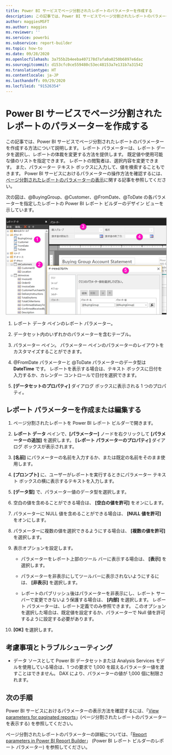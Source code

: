 ```yaml
---
title: Power BI サービスでページ分割されたレポートのパラメーターを作成する
description: この記事では、Power BI サービスでページ分割されたレポートのパラメーターを作成する方法について説明します。
author: maggiesMSFT
ms.author: maggies
ms.reviewer: ''
ms.service: powerbi
ms.subservice: report-builder
ms.topic: how-to
ms.date: 09/28/2020
ms.openlocfilehash: 3a755b2b4eeba407178d7afa0a0250b6897e6dac
ms.sourcegitcommit: d153cfc0ce559480c53ec48153a7e131b7a31542
ms.translationtype: HT
ms.contentlocale: ja-JP
ms.lasthandoff: 09/29/2020
ms.locfileid: "91526354"
---
```

# <a name="create-parameters-for-paginated-reports-in-the-power-bi-service"></a>Power BI サービスでページ分割されたレポートのパラメーターを作成する

この記事では、Power BI サービスでページ分割されたレポートのパラメーターを作成する方法について説明します。  レポート パラメーターは、レポート データを選択し、レポートの体裁を変更する方法を提供します。 既定値や使用可能な値のリストを指定できます。 レポートの閲覧者は、選択内容を変更できます。 また、パラメーター テキスト ボックスに入力して、値を検索することもできます。 Power BI サービスにおけるパラメーターの操作方法を確認するには、[ページ分割されたレポートのパラメーターの表示](../consumer/paginated-reports-view-parameters.md)に関する記事を参照してください。  

次の図は、@BuyingGroup、@Customer、@FromDate、@ToDate の各パラメーターを指定したレポートの Power BI レポート ビルダーのデザイン ビューを示しています。 
  
![レポート ビルダーにおけるパラメーター](media/paginated-reports-parameters/power-bi-paginated-parameters-report-builder.png)
  
1.  レポート データ ペインのレポート パラメーター。  
  
2.  データセット内のいずれかのパラメーターを含むテーブル。  
  
3.  パラメーター ペイン。 パラメーター ペインのパラメーターのレイアウトをカスタマイズすることができます。 
  
4.  @FromDate パラメーターと @ToDate パラメーターのデータ型は **DateTime** です。 レポートを表示する場合は、テキスト ボックスに日付を入力するか、カレンダー コントロールで日付を選択できます。 

5.  **[データセットのプロパティ]** ダイアログ ボックスに表示される 1 つのプロパティ。  

  
## <a name="create-or-edit-a-report-parameter"></a>レポート パラメーターを作成または編集する  
  
1.  ページ分割されたレポートを Power BI レポート ビルダーで開きます。

1. **レポート データ** ペインで、**[パラメーター]** ノードを右クリックして **[パラメーターの追加]** を選択します。 **[レポート パラメーターのプロパティ]** ダイアログ ボックスが表示されます。  
  
2.  **[名前]** にパラメーターの名前を入力するか、または既定の名前をそのまま使用します。  
  
3.  **[プロンプト]** に、ユーザーがレポートを実行するときにパラメーター テキスト ボックスの横に表示するテキストを入力します。  
  
4.  **[データ型]** で、パラメーター値のデータ型を選択します。  
  
5.  空白の値を含めることができる場合は、 **[空白の値を許可]** をオンにします。  
  
6.  パラメーターに NULL 値を含めることができる場合は、 **[NULL 値を許可]** をオンにします。  
  
7.  パラメーターに複数の値を選択できるようにする場合は、 **[複数の値を許可]** を選択します。  
  
8.  表示オプションを設定します。  
  
    -   パラメーターをレポート上部のツール バーに表示する場合は、 **[表示]** を選択します。  
  
    -   パラメーターを非表示にしてツールバーに表示されないようにするには、 **[非表示]** を選択します。  
  
    -   レポートのパブリッシュ後はパラメーターを非表示にし、レポート サーバーで変更できないよう保護する場合は、 **[内部]** を選択します。 レポート パラメーターは、レポート定義でのみ参照できます。 このオプションを選択した場合は、既定値を設定するか、パラメーターで Null 値を許可するように設定する必要があります。  
  
9. **[OK]** を選択します。 

## <a name="considerations-and-troubleshooting"></a>考慮事項とトラブルシューティング

- データ ソースとして Power BI データセットまたは Analysis Services モデルを使用している場合は、1 つの要求で 1,000 を超えるパラメーター値を渡すことはできません。 DAX により、パラメーターの値が 1,000 個に制限されます。 

 
## <a name="next-steps"></a>次の手順

Power BI サービスにおけるパラメーターの表示方法を確認するには、「[View parameters for paginated reports](../consumer/paginated-reports-view-parameters.md)」(ページ分割されたレポートのパラメーターを表示する) を参照してください。

ページ分割されたレポートのパラメーターの詳細については、「[Report parameters in Power BI Report Builder](report-builder-parameters.md)」 (Power BI レポート ビルダーのレポート パラメーター) を参照してください。
